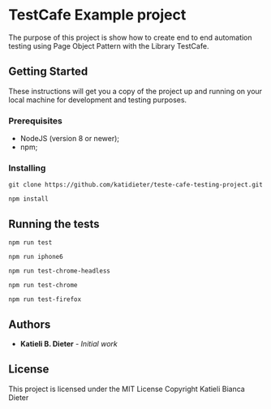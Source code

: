 # TestCafe Example project

The purpose of this project is show how to create end to end automation testing using Page Object Pattern with the Library TestCafe.

## Getting Started

These instructions will get you a copy of the project up and running on your local machine for development and testing purposes. 

### Prerequisites

 - NodeJS (version 8 or newer);
 - npm;

### Installing

```
git clone https://github.com/katidieter/teste-cafe-testing-project.git
```

```
npm install
```

## Running the tests

```
npm run test
```
```
npm run iphone6
```
```
npm run test-chrome-headless
```
```
npm run test-chrome
```
```
npm run test-firefox
```

## Authors

* **Katieli B. Dieter** - *Initial work* 

## License

This project is licensed under the MIT License 
Copyright Katieli Bianca Dieter